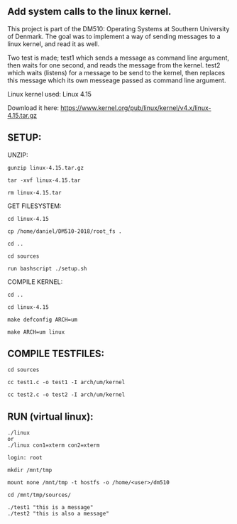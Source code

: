 Add system calls to the linux kernel.
--------------------------------------
This project is part of the DM510: Operating Systems at Southern University of Denmark.
The goal was to implement a way of sending messages to a linux kernel, and read it as well.

Two test is made; test1 which sends a message as command line argument, then waits for one second, and reads the message from the kernel. test2 which waits (listens) for a message to be send to the kernel, then replaces this message which its own messeage passed as command line argument.

Linux kernel used: Linux 4.15

Download it here: https://www.kernel.org/pub/linux/kernel/v4.x/linux-4.15.tar.gz

SETUP: 
---------
UNZIP:

	gunzip linux-4.15.tar.gz

	tar -xvf linux-4.15.tar

	rm linux-4.15.tar

GET FILESYSTEM:

	cd linux-4.15

	cp /home/daniel/DM510-2018/root_fs .
	
	cd ..
	
	cd sources

	run bashscript ./setup.sh
	
COMPILE KERNEL:

	cd ..
	
	cd linux-4.15

	make defconfig ARCH=um

	make ARCH=um linux
	
COMPILE TESTFILES:
-------------
	
	cd sources
	
	cc test1.c -o test1 -I arch/um/kernel

	cc test2.c -o test2 -I arch/um/kernel

RUN (virtual linux):
--------
	./linux
    or
	./linux con1=xterm con2=xterm
	
	login: root

	mkdir /mnt/tmp

	mount none /mnt/tmp -t hostfs -o /home/<user>/dm510
	
	cd /mnt/tmp/sources/
	
	./test1 "this is a message"
	./test2 "this is also a message"
	




	



